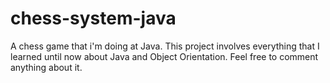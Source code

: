 # chess-system-java
A chess game that i'm doing at Java. This project involves everything that I learned until now about Java and Object Orientation. Feel free to comment anything about it.
